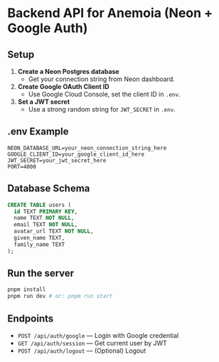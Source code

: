 # Backend API for Anemoia (Neon + Google Auth)

## Setup

1. **Create a Neon Postgres database**
   - Get your connection string from Neon dashboard.
2. **Create Google OAuth Client ID**
   - Use Google Cloud Console, set the client ID in `.env`.
3. **Set a JWT secret**
   - Use a strong random string for `JWT_SECRET` in `.env`.

## .env Example
```
NEON_DATABASE_URL=your_neon_connection_string_here
GOOGLE_CLIENT_ID=your_google_client_id_here
JWT_SECRET=your_jwt_secret_here
PORT=4000
```

## Database Schema
```sql
CREATE TABLE users (
  id TEXT PRIMARY KEY,
  name TEXT NOT NULL,
  email TEXT NOT NULL,
  avatar_url TEXT NOT NULL,
  given_name TEXT,
  family_name TEXT
);
```

## Run the server
```sh
pnpm install
pnpm run dev # or: pnpm run start
```

## Endpoints
- `POST /api/auth/google` — Login with Google credential
- `GET /api/auth/session` — Get current user by JWT
- `POST /api/auth/logout` — (Optional) Logout 